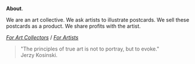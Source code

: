 **About**.

We are an art collective. We ask artists to illustrate postcards. We sell these postcards as a product. We share profits with the artist.

[_For Art Collectors_](https://kvshvlin.github.io/yourmailproject/forartcollectors.html) / [_For Artists_](https://kvshvlin.github.io/yourmailproject/forartists.html)

> "The principles of true art is not to portray, but to evoke."  
> Jerzy Kosinski.